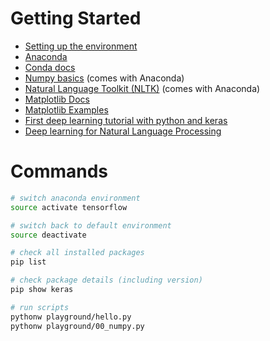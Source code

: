 # Getting Started

- [Setting up the environment](https://medium.com/@hussnainfareed/setup-an-environment-for-machine-learning-and-deep-learning-with-anaconda-in-windows-5d7134a3db10)
- [Anaconda](https://docs.anaconda.com/anaconda/)
- [Conda docs](https://conda.io/docs/index.html)
- [Numpy basics](https://docs.scipy.org/doc/numpy-1.14.0/user/basics.html) (comes with Anaconda)
- [Natural Language Toolkit (NLTK)](https://www.nltk.org/) (comes with Anaconda)
- [Matplotlib Docs](https://matplotlib.org/)
- [Matplotlib Examples](https://matplotlib.org/tutorials/introductory/sample_plots.html)
- [First deep learning tutorial with python and keras](https://elitedatascience.com/keras-tutorial-deep-learning-in-python#step-3)
- [Deep learning for Natural Language Processing](https://github.com/oxford-cs-deepnlp-2017/lectures)

# Commands

```sh
# switch anaconda environment
source activate tensorflow

# switch back to default environment
source deactivate

# check all installed packages
pip list

# check package details (including version)
pip show keras

# run scripts
pythonw playground/hello.py
pythonw playground/00_numpy.py
```
